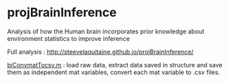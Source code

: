 # projBrainInference
Analysis of how the Human brain incorporates prior knowledge about environment statistics to improve inference

Full analysis : http://steevelaquitaine.github.io/projBrainInference/



[biConvmatTocsv.m](munging/biConvmatTocsv.m) : load raw data, extract data saved in structure and save them as independent mat variables, convert each mat variable to .csv files.